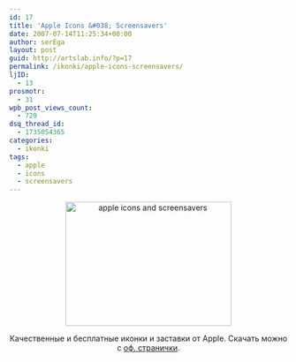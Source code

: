 ```yaml
---
id: 17
title: 'Apple Icons &#038; Screensavers'
date: 2007-07-14T11:25:34+00:00
author: serEga
layout: post
guid: http://artslab.info/?p=17
permalink: /ikonki/apple-icons-screensavers/
ljID:
  - 13
prosmotr:
  - 31
wpb_post_views_count:
  - 720
dsq_thread_id:
  - 1735054365
categories:
  - ikonki
tags:
  - apple
  - icons
  - screensavers
---
```

<p style="text-align: center">
  <img src="http://artslab.info/wp-content/uploads/creaturesiconsgb7.jpg" style="width: 300px; height: 225px" title="apple icons and screensavers" alt="apple icons and screensavers" border="0" height="225" width="300" />
</p>

<p align="center">
  Качественные и бесплатные иконки и заcтавки от Apple. Скачать можно с <a href="http://www.apple.com/downloads/macosx/icons_screensavers/" title="download from official website" target="_blank">оф. странички</a>.
</p>